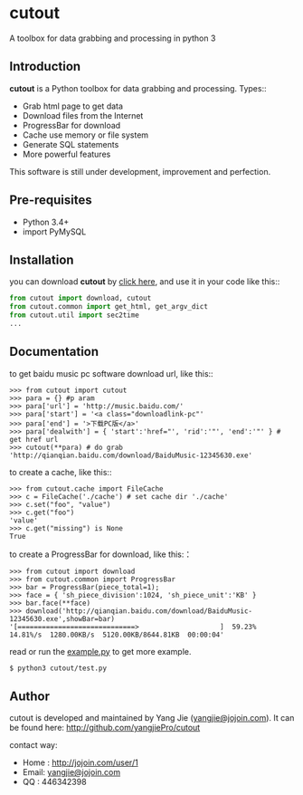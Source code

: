 cutout
======

A toolbox for data grabbing and processing in python 3



Introduction
------------

**cutout** is a Python toolbox for data grabbing and processing. Types::

* Grab html page to get data
* Download files from the Internet
* ProgressBar for download
* Cache use memory or file system
* Generate SQL statements
* More powerful features

This software is still under development, improvement and perfection.



Pre-requisites
--------------

 * Python 3.4+ 
 * import PyMySQL
 


Installation
------------

you can download **cutout** by [click here](https://github.com/yangjiePro/cutout/archive/master.zip), and use it in your code like this::

```python
from cutout import download, cutout
from cutout.common import get_html, get_argv_dict
from cutout.util import sec2time
...
```

Documentation
-------------

to get baidu music pc software download url, like this::

    >>> from cutout import cutout
    >>> para = {} #p aram
    >>> para['url'] = 'http://music.baidu.com/'
    >>> para['start'] = '<a class="downloadlink-pc"'
    >>> para['end'] = '>下载PC版</a>'
    >>> para['dealwith'] = { 'start':'href="', 'rid':'"', 'end':'"' } # get href url
    >>> cutout(**para) # do grab
    'http://qianqian.baidu.com/download/BaiduMusic-12345630.exe'

to create a cache, like this::

    >>> from cutout.cache import FileCache
    >>> c = FileCache('./cache') # set cache dir './cache'
    >>> c.set("foo", "value")
    >>> c.get("foo")
    'value'
    >>> c.get("missing") is None
    True

to create a ProgressBar for download, like this:：

    >>> from cutout import download
    >>> from cutout.common import ProgressBar
    >>> bar = ProgressBar(piece_total=1);
    >>> face = { 'sh_piece_division':1024, 'sh_piece_unit':'KB' }
    >>> bar.face(**face)
    >>> download('http://qianqian.baidu.com/download/BaiduMusic-12345630.exe',showBar=bar)
    '[=============================>                    ]  59.23%  14.81%/s  1280.00KB/s  5120.00KB/8644.81KB  00:00:04'

read or run the [example.py](https://github.com/yangjiePro/cutout/blob/master/example.py) to get more example. 

```bash
$ python3 cutout/test.py
```

Author
------

cutout is developed and maintained by Yang Jie (yangjie@jojoin.com).
It can be found here: http://github.com/yangjiePro/cutout

contact way:

* Home : http://jojoin.com/user/1
* Email: yangjie@jojoin.com
* QQ   : 446342398
